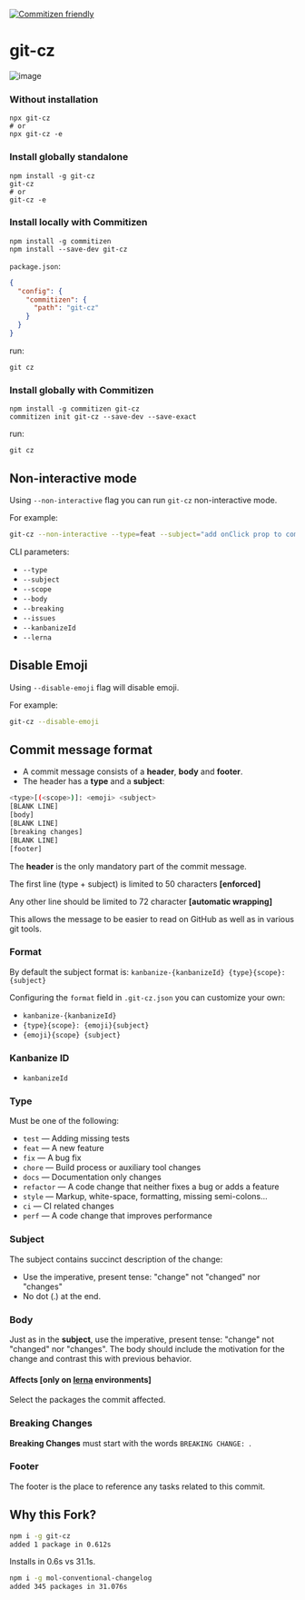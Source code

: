 [![Commitizen friendly](https://img.shields.io/badge/commitizen-friendly-brightgreen.svg)](http://commitizen.github.io/cz-cli/)

# git-cz

![image](https://user-images.githubusercontent.com/9773803/49760520-fa6c6f00-fcc4-11e8-84c4-80727f071487.png)

### Without installation

```shell
npx git-cz
# or
npx git-cz -e
```

### Install globally standalone

```shell
npm install -g git-cz
git-cz
# or
git-cz -e
```

### Install locally with Commitizen

```shell
npm install -g commitizen
npm install --save-dev git-cz
```

`package.json`:

```json
{
  "config": {
    "commitizen": {
      "path": "git-cz"
    }
  }
}
```

run:

```shell
git cz
```

### Install globally with Commitizen

```shell
npm install -g commitizen git-cz
commitizen init git-cz --save-dev --save-exact
```

run:

```shell
git cz
```

## Non-interactive mode

Using `--non-interactive` flag you can run `git-cz` non-interactive mode.

For example:

```bash
git-cz --non-interactive --type=feat --subject="add onClick prop to component"
```

CLI parameters:

- `--type`
- `--subject`
- `--scope`
- `--body`
- `--breaking`
- `--issues`
- `--kanbanizeId`
- `--lerna`

## Disable Emoji

Using `--disable-emoji` flag will disable emoji.

For example:

```bash
git-cz --disable-emoji
```

## Commit message format

- A commit message consists of a **header**, **body** and **footer**.
- The header has a **type** and a **subject**:

```bash
<type>[(<scope>)]: <emoji> <subject>
[BLANK LINE]
[body]
[BLANK LINE]
[breaking changes]
[BLANK LINE]
[footer]
```

The **header** is the only mandatory part of the commit message.

The first line (type + subject) is limited to 50 characters **[enforced]**

Any other line should be limited to 72 character **[automatic wrapping]**

This allows the message to be easier to read on GitHub as well as in various git tools.

### Format

By default the subject format is: `kanbanize-{kanbanizeId} {type}{scope}: {subject}`

Configuring the `format` field in `.git-cz.json` you can customize your own:

- `kanbanize-{kanbanizeId}`
- `{type}{scope}: {emoji}{subject}`
- `{emoji}{scope} {subject}`

### Kanbanize ID

- `kanbanizeId`

### Type

Must be one of the following:

- `test` &mdash; Adding missing tests
- `feat` &mdash; A new feature
- `fix` &mdash; A bug fix
- `chore` &mdash; Build process or auxiliary tool changes
- `docs` &mdash; Documentation only changes
- `refactor` &mdash; A code change that neither fixes a bug or adds a feature
- `style` &mdash; Markup, white-space, formatting, missing semi-colons...
- `ci` &mdash; CI related changes
- `perf` &mdash; A code change that improves performance

### Subject

The subject contains succinct description of the change:

- Use the imperative, present tense: "change" not "changed" nor "changes"
- No dot (.) at the end.

### Body

Just as in the **subject**, use the imperative, present tense: "change" not "changed" nor "changes".
The body should include the motivation for the change and contrast this with previous behavior.

#### Affects [only on [lerna](https://lernajs.io/) environments]

Select the packages the commit affected.

### Breaking Changes

**Breaking Changes** must start with the words `BREAKING CHANGE: `.

### Footer

The footer is the place to reference any tasks related to this commit.

## Why this Fork?

```bash
npm i -g git-cz
added 1 package in 0.612s
```

Installs in 0.6s vs 31.1s.

```bash
npm i -g mol-conventional-changelog
added 345 packages in 31.076s
```
